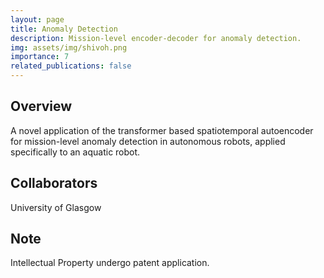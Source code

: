```yaml
---
layout: page
title: Anomaly Detection
description: Mission-level encoder-decoder for anomaly detection.
img: assets/img/shivoh.png
importance: 7
related_publications: false
---
```



<h2>Overview</h2>
A novel application of the transformer based spatiotemporal autoencoder for mission-level anomaly detection in autonomous robots, applied specifically to an aquatic robot.

<h2>Collaborators</h2>
University of Glasgow

<h2>Note</h2>
Intellectual Property undergo patent application.